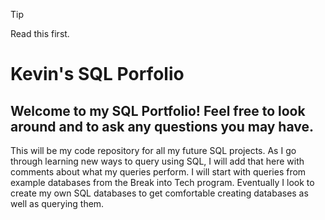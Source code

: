 > [!TIP]
> Read this first.

# Kevin's SQL Porfolio

## Welcome to my SQL Portfolio! Feel free to look around and to ask any questions you may have. 

This will be my code repository for all my future SQL projects. As I go through learning new ways to query using SQL, I will add that here with comments about what my queries perform. I will start with queries from example databases from the Break into Tech program. Eventually I look to create my own SQL databases to get comfortable creating databases as well as querying them. 
